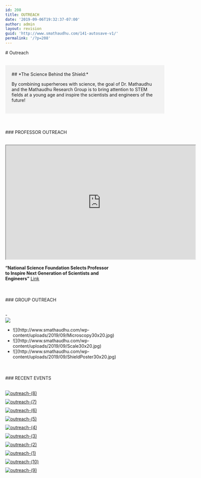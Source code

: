 ```yaml
---
id: 208
title: OUTREACH
date: '2019-09-06T19:32:37-07:00'
author: admin
layout: revision
guid: 'http://www.smathaudhu.com/141-autosave-v1/'
permalink: '/?p=208'
---
```


<div class="fusion-fullwidth fullwidth-box fusion-builder-row-115 nonhundred-percent-fullwidth non-hundred-percent-height-scrolling" style="background-color: rgba(255,255,255,0);background-position: center center;background-repeat: no-repeat;padding-top:0px;padding-right:0px;padding-bottom:0px;padding-left:0px;margin-bottom: 0px;margin-top: 0px;border-width: 0px 0px 0px 0px;border-color:#eae9e9;border-style:solid;"><div class="fusion-builder-row fusion-row"><div class="fusion-layout-column fusion_builder_column fusion-builder-column-1420 fusion_builder_column_1_1 1_1 fusion-one-full fusion-column-first fusion-column-last" style="margin-top:0px;margin-bottom:20px;"><div class="fusion-column-wrapper fusion-flex-column-wrapper-legacy" style="background-position:left top;background-repeat:no-repeat;-webkit-background-size:cover;-moz-background-size:cover;-o-background-size:cover;background-size:cover;padding: 0px 0px 0px 0px;"><style type="text/css"></style><div class="fusion-title title fusion-title-133 sep-underline sep-solid fusion-title-text fusion-title-size-one" style="border-bottom-color:#d1d1d1;margin-top:0px;margin-right:0px;margin-bottom:31px;margin-left:0px;"># Outreach

</div><div class="fusion-clearfix"></div></div></div><div class="fusion-layout-column fusion_builder_column fusion-builder-column-1421 fusion_builder_column_1_1 1_1 fusion-one-full fusion-column-first fusion-column-last" style="margin-top:0px;margin-bottom:50px;"><div class="fusion-column-wrapper fusion-flex-column-wrapper-legacy" style="background-position:left top;background-repeat:no-repeat;-webkit-background-size:cover;-moz-background-size:cover;-o-background-size:cover;background-size:cover;background-color:#f2f2f2;padding: 20px 20px 20px 20px;"><div class="fusion-text fusion-text-838">## *The Science Behind the Shield:*

By combining superheroes with science, the goal of Dr. Mathaudhu and the Mathaudhu Research Group is to bring attention to STEM fields at a young age and inspire the scientists and engineers of the future!

</div><div class="fusion-clearfix"></div></div></div><div class="fusion-layout-column fusion_builder_column fusion-builder-column-1422 fusion_builder_column_2_3 2_3 fusion-two-third fusion-column-first" style="width:65.3333%; margin-right: 4%;margin-top:0px;margin-bottom:50px;"><div class="fusion-column-wrapper fusion-flex-column-wrapper-legacy" style="background-position:left top;background-repeat:no-repeat;-webkit-background-size:cover;-moz-background-size:cover;-o-background-size:cover;background-size:cover;padding: 0px 0px 0px 0px;"><style type="text/css"></style><div class="fusion-title title fusion-title-134 fusion-title-center fusion-title-text fusion-title-size-three" style="margin-top:0px;margin-right:0px;margin-bottom:31px;margin-left:0px;"><div class="title-sep-container title-sep-container-left"><div class="title-sep sep-single sep-solid" style="border-color:#e0dede;"></div></div><span class="awb-title-spacer"></span>### PROFESSOR OUTREACH

<span class="awb-title-spacer"></span><div class="title-sep-container title-sep-container-right"><div class="title-sep sep-single sep-solid" style="border-color:#e0dede;"></div></div></div><div class="fusion-video fusion-youtube fusion-aligncenter" style="max-width:600px;max-height:360px; width:100%"><div class="video-shortcode"><iframe allow="autoplay; fullscreen" allowfullscreen="" height="360" src="https://www.youtube.com/embed/kCmN3CqERQw?wmode=transparent&autoplay=0" title="YouTube video player 5" width="600"></iframe></div></div><div class="fusion-sep-clear"></div><div class="fusion-separator fusion-full-width-sep" style="margin-left: auto;margin-right: auto;margin-bottom:20px;width:100%;"></div><div class="fusion-sep-clear"></div><div class="fusion-text fusion-text-839">**“National Science Foundation Selects Professor to Inspire Next Generation of Scientists and Engineers”** [<span style="text-decoration: underline;">Link</span>](https://ucrtoday.ucr.edu/36237)

</div><div class="fusion-clearfix"></div></div></div><div class="fusion-layout-column fusion_builder_column fusion-builder-column-1423 fusion_builder_column_2_3 2_3 fusion-two-third fusion-column-last" style="margin-top:0px;margin-bottom:50px;"><div class="fusion-column-wrapper fusion-flex-column-wrapper-legacy" style="background-position:left top;background-repeat:no-repeat;-webkit-background-size:cover;-moz-background-size:cover;-o-background-size:cover;background-size:cover;padding: 0px 0px 0px 0px;"><style type="text/css"></style><div class="fusion-title title fusion-title-135 fusion-title-center fusion-title-text fusion-title-size-three" style="margin-top:0px;margin-right:0px;margin-bottom:31px;margin-left:0px;"><div class="title-sep-container title-sep-container-left"><div class="title-sep sep-single sep-solid" style="border-color:#e0dede;"></div></div><span class="awb-title-spacer"></span>### GROUP OUTREACH

<span class="awb-title-spacer"></span><div class="title-sep-container title-sep-container-right"><div class="title-sep sep-single sep-solid" style="border-color:#e0dede;"></div></div></div><div class="fusion-image-carousel fusion-image-carousel-auto fusion-image-carousel-3 fusion-carousel-border"><div class="fusion-carousel" data-autoplay="yes" data-columns="1" data-imagesize="auto" data-itemmargin="13" data-itemwidth="180" data-touchscroll="no"><div class="fusion-carousel-positioner">- <div class="fusion-carousel-item-wrapper"><div class="fusion-image-wrapper hover-type-none">![](http://www.smathaudhu.com/wp-content/uploads/2019/09/FeC_poster.jpg)</div></div>
- <div class="fusion-carousel-item-wrapper"><div class="fusion-image-wrapper hover-type-none">![](http://www.smathaudhu.com/wp-content/uploads/2019/09/Microscopy30x20.jpg)</div></div>
- <div class="fusion-carousel-item-wrapper"><div class="fusion-image-wrapper hover-type-none">![](http://www.smathaudhu.com/wp-content/uploads/2019/09/Scale30x20.jpg)</div></div>
- <div class="fusion-carousel-item-wrapper"><div class="fusion-image-wrapper hover-type-none">![](http://www.smathaudhu.com/wp-content/uploads/2019/09/ShieldPoster30x20.jpg)</div></div>

<div class="fusion-carousel-nav"><span class="fusion-nav-prev"></span><span class="fusion-nav-next"></span></div></div></div></div><div class="fusion-clearfix"></div></div></div><div class="fusion-layout-column fusion_builder_column fusion-builder-column-1424 fusion_builder_column_1_1 1_1 fusion-one-full fusion-column-first fusion-column-last" style="margin-top:0px;margin-bottom:50px;"><div class="fusion-column-wrapper fusion-flex-column-wrapper-legacy" style="background-position:left top;background-repeat:no-repeat;-webkit-background-size:cover;-moz-background-size:cover;-o-background-size:cover;background-size:cover;padding: 0px 0px 0px 0px;"><style type="text/css"></style><div class="fusion-title title fusion-title-136 fusion-title-center fusion-title-text fusion-title-size-three" style="margin-top:0px;margin-right:0px;margin-bottom:31px;margin-left:0px;"><div class="title-sep-container title-sep-container-left"><div class="title-sep sep-single sep-solid" style="border-color:#e0dede;"></div></div><span class="awb-title-spacer"></span>### RECENT EVENTS

<span class="awb-title-spacer"></span><div class="title-sep-container title-sep-container-right"><div class="title-sep sep-single sep-solid" style="border-color:#e0dede;"></div></div></div><style type="text/css">.fusion-gallery-2 .fusion-gallery-image {border:0px solid #f6f6f6;}</style><div class="fusion-gallery fusion-gallery-container fusion-grid-4 fusion-columns-total-10 fusion-gallery-layout-grid fusion-gallery-2" style="margin:-5px;"><div class="fusion-grid-column fusion-gallery-column fusion-gallery-column-4 hover-type-none" style="padding:5px;"><div class="fusion-gallery-image">[![](http://www.smathaudhu.com/wp-content/uploads/2019/09/outreach-8.jpg "outreach-(8)")](http://www.smathaudhu.com/wp-content/uploads/2019/09/outreach-8.jpg)</div></div><div class="fusion-grid-column fusion-gallery-column fusion-gallery-column-4 hover-type-none" style="padding:5px;"><div class="fusion-gallery-image">[![](http://www.smathaudhu.com/wp-content/uploads/2019/09/outreach-7.jpg "outreach-(7)")](http://www.smathaudhu.com/wp-content/uploads/2019/09/outreach-7.jpg)</div></div><div class="clearfix"></div><div class="fusion-grid-column fusion-gallery-column fusion-gallery-column-4 hover-type-none" style="padding:5px;"><div class="fusion-gallery-image">[![](http://www.smathaudhu.com/wp-content/uploads/2019/09/outreach-6.jpg "outreach-(6)")](http://www.smathaudhu.com/wp-content/uploads/2019/09/outreach-6.jpg)</div></div><div class="fusion-grid-column fusion-gallery-column fusion-gallery-column-4 hover-type-none" style="padding:5px;"><div class="fusion-gallery-image">[![](http://www.smathaudhu.com/wp-content/uploads/2019/09/outreach-5.jpg "outreach-(5)")](http://www.smathaudhu.com/wp-content/uploads/2019/09/outreach-5.jpg)</div></div><div class="fusion-grid-column fusion-gallery-column fusion-gallery-column-4 hover-type-none" style="padding:5px;"><div class="fusion-gallery-image">[![](http://www.smathaudhu.com/wp-content/uploads/2019/09/outreach-4.jpg "outreach-(4)")](http://www.smathaudhu.com/wp-content/uploads/2019/09/outreach-4.jpg)</div></div><div class="fusion-grid-column fusion-gallery-column fusion-gallery-column-4 hover-type-none" style="padding:5px;"><div class="fusion-gallery-image">[![](http://www.smathaudhu.com/wp-content/uploads/2019/09/outreach-3.jpg "outreach-(3)")](http://www.smathaudhu.com/wp-content/uploads/2019/09/outreach-3.jpg)</div></div><div class="clearfix"></div><div class="fusion-grid-column fusion-gallery-column fusion-gallery-column-4 hover-type-none" style="padding:5px;"><div class="fusion-gallery-image">[![](http://www.smathaudhu.com/wp-content/uploads/2019/09/outreach-2.jpg "outreach-(2)")](http://www.smathaudhu.com/wp-content/uploads/2019/09/outreach-2.jpg)</div></div><div class="fusion-grid-column fusion-gallery-column fusion-gallery-column-4 hover-type-none" style="padding:5px;"><div class="fusion-gallery-image">[![](http://www.smathaudhu.com/wp-content/uploads/2019/09/outreach-1.jpg "outreach-(1)")](http://www.smathaudhu.com/wp-content/uploads/2019/09/outreach-1.jpg)</div></div><div class="fusion-grid-column fusion-gallery-column fusion-gallery-column-4 hover-type-none" style="padding:5px;"><div class="fusion-gallery-image">[![](http://www.smathaudhu.com/wp-content/uploads/2019/09/outreach-10.jpg "outreach-(10)")](http://www.smathaudhu.com/wp-content/uploads/2019/09/outreach-10.jpg)</div></div><div class="fusion-grid-column fusion-gallery-column fusion-gallery-column-4 hover-type-none" style="padding:5px;"><div class="fusion-gallery-image">[![](http://www.smathaudhu.com/wp-content/uploads/2019/09/outreach-9.jpg "outreach-(9)")](http://www.smathaudhu.com/wp-content/uploads/2019/09/outreach-9.jpg)</div></div><div class="clearfix"></div></div><div class="fusion-clearfix"></div></div></div></div></div>